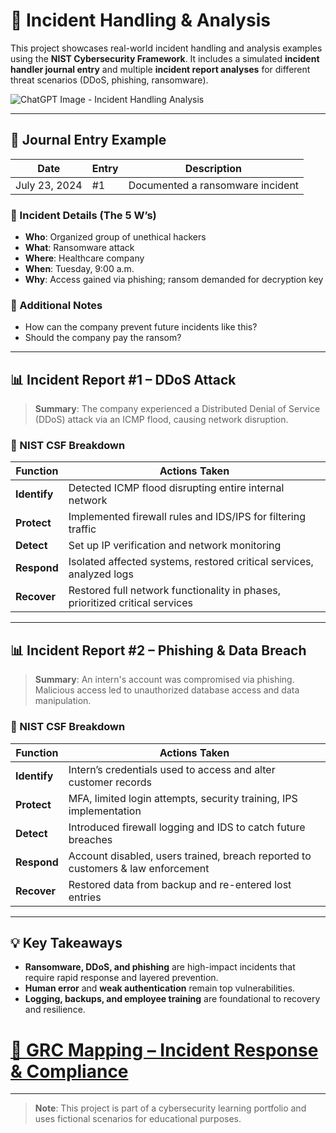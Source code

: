 # 🚨 Incident Handling & Analysis

This project showcases real-world incident handling and analysis examples using the **NIST Cybersecurity Framework**. It includes a simulated **incident handler journal entry** and multiple **incident report analyses** for different threat scenarios (DDoS, phishing, ransomware).

![ChatGPT Image - Incident Handling   Analysis](https://github.com/user-attachments/assets/7fcc145b-8203-4432-b8cf-b6f92d0d8985)

---

## 📝 Journal Entry Example

| **Date**       | **Entry** | **Description**                      |
|----------------|-----------|--------------------------------------|
| July 23, 2024  | #1        | Documented a ransomware incident     |

### 📌 Incident Details (The 5 W’s)
- **Who**: Organized group of unethical hackers  
- **What**: Ransomware attack  
- **Where**: Healthcare company  
- **When**: Tuesday, 9:00 a.m.  
- **Why**: Access gained via phishing; ransom demanded for decryption key

### 💭 Additional Notes
- How can the company prevent future incidents like this?
- Should the company pay the ransom?

---

## 📊 Incident Report #1 – DDoS Attack

> **Summary**: The company experienced a Distributed Denial of Service (DDoS) attack via an ICMP flood, causing network disruption.

### 🔐 NIST CSF Breakdown

| **Function** | **Actions Taken** |
|--------------|-------------------|
| **Identify** | Detected ICMP flood disrupting entire internal network |
| **Protect**  | Implemented firewall rules and IDS/IPS for filtering traffic |
| **Detect**   | Set up IP verification and network monitoring |
| **Respond**  | Isolated affected systems, restored critical services, analyzed logs |
| **Recover**  | Restored full network functionality in phases, prioritized critical services |

---

## 📊 Incident Report #2 – Phishing & Data Breach

> **Summary**: An intern's account was compromised via phishing. Malicious access led to unauthorized database access and data manipulation.

### 🔐 NIST CSF Breakdown

| **Function** | **Actions Taken** |
|--------------|-------------------|
| **Identify** | Intern’s credentials used to access and alter customer records |
| **Protect**  | MFA, limited login attempts, security training, IPS implementation |
| **Detect**   | Introduced firewall logging and IDS to catch future breaches |
| **Respond**  | Account disabled, users trained, breach reported to customers & law enforcement |
| **Recover**  | Restored data from backup and re-entered lost entries |

---

## 💡 Key Takeaways

- **Ransomware, DDoS, and phishing** are high-impact incidents that require rapid response and layered prevention.
- **Human error** and **weak authentication** remain top vulnerabilities.
- **Logging, backups, and employee training** are foundational to recovery and resilience.

# [📑 GRC Mapping – Incident Response & Compliance](https://github.com/ghatell/grc-mapping)

---

> **Note**: This project is part of a cybersecurity learning portfolio and uses fictional scenarios for educational purposes.
